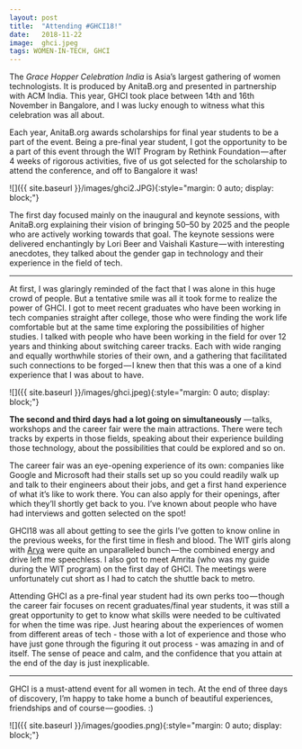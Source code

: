 ```yaml
---
layout:	post
title:	"Attending #GHCI18!"
date:	2018-11-22
image:  ghci.jpeg
tags: WOMEN-IN-TECH, GHCI
---
```

The *Grace Hopper Celebration India* is Asia’s largest gathering of women technologists. It is produced by AnitaB.org and presented in partnership with ACM India. This year, GHCI took place between 14th and 16th November in Bangalore, and I was lucky enough to witness what this celebration was all about.

Each year, AnitaB.org awards scholarships for final year students to be a part of the event. Being a pre-final year student, I got the opportunity to be a part of this event through the WIT Program by Rethink Foundation — after 4 weeks of rigorous activities, five of us got selected for the scholarship to attend the conference, and off to Bangalore it was!

![]({{ site.baseurl }}/images/ghci2.JPG){:style="margin: 0 auto; display: block;"}

The first day focused mainly on the inaugural and keynote sessions, with AnitaB.org explaining their vision of bringing 50–50 by 2025 and the people who are actively working towards that goal. The keynote sessions were delivered enchantingly by Lori Beer and Vaishali Kasture — with interesting anecdotes, they talked about the gender gap in technology and their experience in the field of tech.

***

At first, I was glaringly reminded of the fact that I was alone in this huge crowd of people. But a tentative smile was all it took for me to realize the power of GHCI. I got to meet recent graduates who have been working in tech companies straight after college, those who were finding the work life comfortable but at the same time exploring the possibilities of higher studies. I talked with people who have been working in the field for over 12 years and thinking about switching career tracks. Each with wide ranging and equally worthwhile stories of their own, and a gathering that facilitated such connections to be forged — I knew then that this was a one of a kind experience that I was about to have.

![]({{ site.baseurl }}/images/ghci.jpeg){:style="margin: 0 auto; display: block;"}

**The second and third days had a lot going on simultaneously** — talks, workshops and the career fair were the main attractions. There were tech tracks by experts in those fields, speaking about their experience building those technology, about the possibilities that could be explored and so on.

The career fair was an eye-opening experience of its own: companies like Google and Microsoft had their stalls set up so you could readily walk up and talk to their engineers about their jobs, and get a first hand experience of what it’s like to work there. You can also apply for their openings, after which they’ll shortly get back to you. I’ve known about people who have had interviews and gotten selected on the spot!

GHCI18 was all about getting to see the girls I’ve gotten to know online in the previous weeks, for the first time in flesh and blood. The WIT girls along with [Arya](http://www.aryamurali.com) were quite an unparalleled bunch — the combined energy and drive left me speechless. I also got to meet Amrita (who was my guide during the WIT program) on the first day of GHCI. The meetings were unfortunately cut short as I had to catch the shuttle back to metro.

Attending GHCI as a pre-final year student had its own perks too — though the career fair focuses on recent graduates/final year students, it was still a great opportunity to get to know what skills were needed to be cultivated for when the time was ripe. Just hearing about the experiences of women from different areas of tech - those with a lot of experience and those who have just gone through the figuring it out process - was amazing in and of itself. The sense of peace and calm, and the confidence that you attain at the end of the day is just inexplicable.

***

GHCI is a must-attend event for all women in tech. At the end of three days of discovery, I’m happy to take home a bunch of beautiful experiences, friendships and of course — goodies. :)

![]({{ site.baseurl }}/images/goodies.png){:style="margin: 0 auto; display: block;"}
